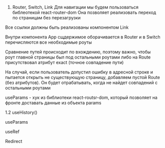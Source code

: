 1. Router, Switch, Link
   Для навигации мы будем пользоваться библеотекой react-router-dom
   Она позволяет реализовать переход по страницам без перезагрузки

Все ссылки должны быть реализованы компонентом Link

Внутри компонента App сщдержимое оборачивается в Router и в Switch перечисляются все необходимые роуты

<script>
    <Router>
        <Switch>
            <Route exact path="/users">
                <p>Users page</p>
            </Route>
            <Route exact path="/">
                <p>Main page</p>
            </Route>
            <Route>
                404
            </Route>
        </Switch>
    </Router>
</script>

Сравнение путей происходит по вхождению, поэтому важно, чтобы роут главной страницы был под остальными роутами
либо на Route присутствовал атрибут exact (точное совпадение пути)

На случай, если пользователь допустил ошибку в адресной строке и пытается открыть не существующую страницу, добавляем пустой Route (без атрибутов). Он будет отрабатывать, когда не найдет совпадений с остальными роутами

useParams - хук из библиотеки react-routsr-dom, который позволяет на фронте доставать данные из объекта params

1.2 useHistory()

<script>
let history = useHistory();
history.push("/");
</script>

useParams

useRef

Redirect
